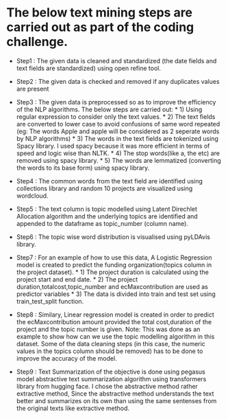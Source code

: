 # The below text mining steps are carried out as part of the coding challenge.

* Step1 : The given data is cleaned and standardized (the date fields and text fields are standardized) using open refine tool.
  
* Step2 : The given data is checked and removed if any duplicates values are present
  
* Step3 : The given data is preprocessed so as to improve the efficiency of the NLP algorithms.
 		The below steps are carried out:
 		* 1) Using regular expression to consider only the text values.
 		* 2) The text fields are converted to lower case to avoid confusions of same word repeated (eg: The words Apple and apple will be considered as 2 seperate words by NLP algorithms)
 		* 3) The words in the text fields are tokenized using Spacy library. I used spacy because it was more efficient in terms of speed and logic wise than NLTK.
 		* 4) The stop words(like a, the etc) are removed using spacy library.
 		* 5) The words are lemmatized (converting the words to its base form) using spacy library. 
 		
* Step4 : The common words from the text field are identified using collections library and random 10 projects are visualized using wordcloud.
  
* Step5 : The text column is topic modelled using Latent Direchlet Allocation algorithm and the underlying topics are identified and appended to the dataframe as topic_number (column name).
  
* Step6 : The topic wise word distribution is visualised using pyLDAvis library. 
  
* Step7 : For an example of how to use this data, A Logistic Regression model is created to predict the funding organization(topics column in the project dataset).
 		* 1) The project duration is calculated using the project start and end date.
 		* 2) The project duration,totalcost,topic_number and ecMaxcontribution are used as predictor variables
 		* 3) The data is divided into train and test set using train_test_split function.
  
* Step8 : Similary, Linear regression model is created in order to predict the ecMaxcontribution amount provided the total cost,duration of the project and the topic number is given.
 		Note: This was done as an example to show how can we use the topic modelling algorithm in this dataset. Some of the data cleaning steps (in this case, the numeric values in the topics column should be removed) has to be done to improve the accuracy of the model.
  
* Step9 : Text Summarization of the objective is done using pegasus model abstractive text summarization algorithm using transformers library from hugging face.
		I chose the abstractive method rather extractive method, Since the abstractive method understands the text better and summarizes on its own than using the same sentenses from the original texts like extractive method.
		
		
	
		 